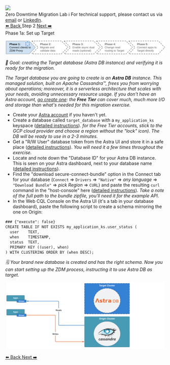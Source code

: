 <!-- TOP -->
<div class="top">
  <img src="https://datastax-academy.github.io/katapod-shared-assets/images/ds-academy-logo.svg" />
  <div class="scenario-title-section">
    <span class="scenario-title">Zero Downtime Migration Lab</span>
    <span class="scenario-subtitle">ℹ️ For technical support, please contact us via <a href="mailto:aleksandr.volochnev@datastax.com">email</a> or <a href="https://dtsx.io/aleks">LinkedIn</a>.</span>
  </div>
</div>

<!-- NAVIGATION -->
<div id="navigation-top" class="navigation-top">
 <a href='command:katapod.loadPage?[{"step":"step1"}]' 
   class="btn btn-dark navigation-top-left">⬅️ Back
 </a>
<span class="step-count">Step 2</span>
 <a href='command:katapod.loadPage?[{"step":"step3"}]' 
    class="btn btn-dark navigation-top-right">Next ➡️
  </a>
</div>

<!-- CONTENT -->

<div class="step-title">Phase 1a: Set up Target</div>

![Phase 1a](images/p1a.png)

_🎯 Goal: creating the Target database (Astra DB instance) and verifying
it is ready for the migration._

_The Target database you are going to create is an **Astra DB** instance.
This managed solution, built on Apache Cassandra™, frees you from
worrying about operations; moreover, it is a serverless architecture
that scales with your needs, avoiding unnecessary resource usage.
If you don't have an Astra account, [go create one](https://astra.datastax.com/): the **Free Tier**
can cover much, much more I/O and storage than what's needed for
this migration exercise._

- Create your [Astra account](https://astra.datastax.com/) if you haven't yet.
- Create a database called `target_database` with a `my_application_ks` keyspace ([detailed instructions](https://awesome-astra.github.io/docs/pages/astra/create-instance/)). _for the Free Tier accounts, stick to the GCP cloud provider and choose a region without the "lock" icon). The DB will be ready to use in a 2-3 minutes._
- Get a "R/W User" database token from the Astra UI and store it in a safe place ([detailed instructions](https://awesome-astra.github.io/docs/pages/astra/create-token/#c-procedure)). _You will need it a few times throughout the exercise._
- Locate and note down the "Database ID" for your Astra DB instance. This is seen on your Astra dashboard, next to your database name ([detailed instructions](https://awesome-astra.github.io/docs/pages/astra/faq/#where-should-i-find-a-database-identifier)).
- Find the "download secure-connect-bundle" option in the Connect tab for your database (`Connect` ⇒ `Drivers` ⇒ `"Native"` ⇒ _any language_ ⇒ `"Download Bundle"` ⇒ _pick Region_ ⇒ `CURL`) and paste the resulting `curl` command in the "host-console" here ([detailed instructions](https://awesome-astra.github.io/docs/pages/astra/download-scb/#c-procedure)). _Take a note of the full path to the bundle zipfile, you'll need it for the example API_.
- In the Web CQL Console on the Astra UI (it's a tab in your database dashboard), paste the following script to create a schema mirroring the one on Origin:

```cql
### {"execute": false}
CREATE TABLE IF NOT EXISTS my_application_ks.user_status (
  user    TEXT,
  when    TIMESTAMP,
  status  TEXT,
  PRIMARY KEY ((user), when)
) WITH CLUSTERING ORDER BY (when DESC);
```

_🗒️ Your brand new database is created and has the right schema.
Now you can start setting up the ZDM process, instructing it to use Astra DB as target._

![Schema, phase 1a](images/schema1a_r.png)

<!-- NAVIGATION -->
<div id="navigation-bottom" class="navigation-bottom">
 <a href='command:katapod.loadPage?[{"step":"step1"}]'
   class="btn btn-dark navigation-bottom-left">⬅️ Back
 </a>
 <a href='command:katapod.loadPage?[{"step":"step3"}]'
    class="btn btn-dark navigation-bottom-right">Next ➡️
  </a>
</div>
